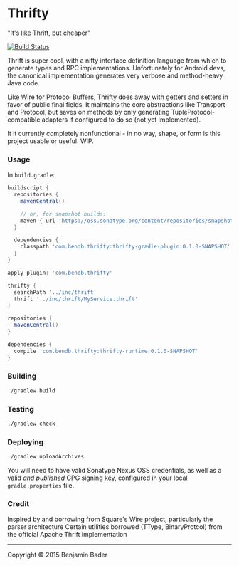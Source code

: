 Thrifty
=======

"It's like Thrift, but cheaper"

[![Build Status](https://travis-ci.org/benjamin-bader/thrifty.svg?branch=master)](https://travis-ci.org/benjamin-bader/thrifty)

Thrift is super cool, with a nifty interface definition language from which to generate types and RPC implementations.
Unfortunately for Android devs, the canonical implementation generates very verbose and method-heavy Java code.

Like Wire for Protocol Buffers, Thrifty does away with getters and setters in favor of public final fields.  It
maintains the core abstractions like Transport and Protocol, but saves on methods by only generating TupleProtocol-compatible
adapters if configured to do so (not yet implemented).

It it currently completely nonfunctional - in no way, shape, or form is this project usable or useful.  WIP.

### Usage

In `build.gradle`:

```groovy
buildscript {
  repositories {
    mavenCentral()

    // or, for snapshot builds:
    maven { url 'https://oss.sonatype.org/content/repositories/snapshots' }
  }

  dependencies {
    classpath 'com.bendb.thrifty:thrifty-gradle-plugin:0.1.0-SNAPSHOT'
  }
}

apply plugin: 'com.bendb.thrifty'

thrifty {
  searchPath '../inc/thrift'
  thrift '../inc/thrift/MyService.thrift'
}

repositories {
  mavenCentral()
}

dependencies {
  compile 'com.bendb.thrifty:thrifty-runtime:0.1.0-SNAPSHOT'
}
```

### Building

```bash
./gradlew build
```

### Testing

```bash
./gradlew check
```

### Deploying

```bash
./gradlew uploadArchives
```

You will need to have valid Sonatype Nexus OSS credentials, as well as a valid *and published* GPG signing key, configured in your local `gradle.properties` file.

### Credit

Inspired by and borrowing from Square's Wire project, particularly the parser architecture
Certain utilities borrowed (TType, BinaryProtcol) from the official Apache Thrift implementation

-------

Copyright © 2015 Benjamin Bader